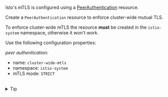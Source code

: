 Isto's mTLS is configured using a
[PeerAuthentication](https://istio.io/latest/docs/reference/config/security/peer_authentication/)
resource.

Create a `PeerAuthentication` resource to enforce cluster-wide mutual TLS.

To enforce cluster-wide mTLS the resource **must** be created in the `istio-system` namespace, otherwise it won't work.

Use the following configuration properties:

*peer authentication:*
- name: `cluster-wide-mtls`
- namespace: `istio-system`
- mTLS mode: `STRICT`


<br>
<details><summary>Tip</summary>

```plain
apiVersion: security.istio.io/v1beta1
kind: PeerAuthentication
metadata:
  name: // TODO
  namespace: // TODO
spec:
  mtls:
    mode: // TODO
```{{copy}}
</details>

<br>
<details><summary>Solution</summary>

```plain
apiVersion: security.istio.io/v1beta1
kind: PeerAuthentication
metadata:
  name: cluster-wide-mtls
  namespace: istio-system
spec:
  mtls:
    mode: STRICT
```{{copy}}
</details>
